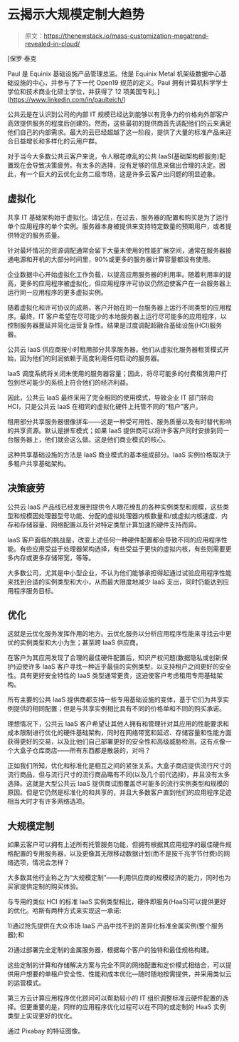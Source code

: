 # 云揭示大规模定制大趋势

> 原文：<https://thenewstack.io/mass-customization-megatrend-revealed-in-cloud/>

[](https://www.linkedin.com/in/paulteich/)

 [保罗·泰克

Paul 是 Equinix 基础设施产品管理总监。他是 Equinix Metal 机架级数据中心基础设施的中心，并参与了下一代 Open19 规范的定义。Paul 拥有计算机科学学士学位和技术商业化硕士学位，并获得了 12 项美国专利。](https://www.linkedin.com/in/paulteich/) [](https://www.linkedin.com/in/paulteich/)

公共云是在认识到公司的内部 IT 规模已经达到能够以有竞争力的价格向外部客户高效提供服务的程度后创建的。然而，这些最初的提供商首先调配他们的云来满足他们自己的内部需求。最大的云已经超越了这一阶段，提供了大量的标准产品来迎合日益增长和多样化的云用户群。

对于当今大多数公共云客户来说，令人眼花缭乱的公共 IaaS(基础架构即服务)配置现在会导致决策疲劳。有太多的选择，没有足够的信息来做出合理的决定。因此，有一个巨大的云优化业务二级市场，这是许多云客户出问题的明显迹象。

## **虚拟化**

共享 IT 基础架构始于虚拟化。请记住，在过去，服务器的配置和购买是为了运行单个应用程序的单个实例。服务器本身被提供来支持特定数量的预期用户，或者提供特定的服务质量。

针对最坏情况的资源调配通常会留下大量未使用的性能扩展空间，通常在服务器接通电源和开机的大部分时间里，90%或更多的服务器计算容量都没有使用。

企业数据中心开始虚拟化工作负载，以提高应用服务器的利用率。随着利用率的提高，更多的应用程序被虚拟化，但应用程序许可协议仍然迫使客户在一台服务器上运行同一应用程序的更多虚拟实例。

随着虚拟化和许可协议的成熟，客户开始在同一台服务器上运行不同类型的应用程序。最终，IT 客户希望在尽可能少的本地服务器上运行尽可能多的应用程序，以控制服务器蔓延并简化运营复杂性。结果是过度调配超融合基础设施(HCI)服务器。

公共云 IaaS 供应商按小时租用部分共享服务器。他们从虚拟化服务器租赁模式开始，因为他们的利润依赖于高度利用任何启动的服务器。

IaaS 调度系统将关闭未使用的服务器容量；因此，将尽可能多的付费租赁用户打包到尽可能少的系统上符合他们的经济利益。

因此，公共云 IaaS 最终采用了完全相同的使用模式，导致企业 IT 部门转向 HCI，只是公共云 IaaS 在相同的虚拟化硬件上托管不同的“租户”客户。

租用部分共享服务器很像拼车——这是一种受可用性、服务质量以及有时替代影响的共享资源。默认是拼车模式；如果 IaaS 提供商可以将许多客户同时安排到同一台服务器上，他们就会这么做。这是他们商业模式的核心。

这种共享基础设施的方法是 IaaS 商业模式的基本组成部分。IaaS 实例价格取决于多租户共享基础架构。

## **决策疲劳**

公共云 IaaS 产品线已经发展到提供令人眼花缭乱的各种实例类型和规模，这些类型和规模因处理器型号功能、分配的虚拟处理器内核数量和/或虚拟内核速度、内存和存储容量、网络配置以及针对特定类型计算加速的硬件支持而异。

IaaS 客户面临的挑战是，改变上述任何一种硬件配置都会导致不同的应用程序性能。有些应用受益于处理器架构选择，有些受益于更快的虚拟内核，有些则需要更多内存或更多存储带宽，等等。

大多数公司，尤其是中小型企业，不认为他们能够承担得起通过试验应用程序性能来找到合适的实例类型和大小，从而最大限度地减少 IaaS 支出，同时仍能达到应用程序服务目标。

## **优化**

这就是云优化服务发挥作用的地方。云优化服务以分析应用程序性能来寻找云中更优的实例类型和大小为生；甚至跨 IaaS 供应商。

在客户为其应用发现了合理的最佳硬件配置后，知识产权问题(数据隐私或创新保护)迫使许多 IaaS 客户寻找一种近乎最佳的实例类型，以支持租户之间更好的安全性。具有更好安全特性的 IaaS 类型通常更贵，这迫使客户考虑租用专用基础架构。

所有主要的公共 IaaS 提供商都支持一些专用基础设施的变体，基于它们为共享实例提供的相同配置；但是与共享实例相比具有不同的价格单和不同的购买承诺。

理想情况下，公共云 IaaS 客户希望让其他人拥有和管理针对其应用的性能要求和成本限制进行优化的硬件基础架构，同时在网络带宽和延迟、存储容量和性能方面获得更好的交易，以及比他们自己部署更好的安全性和高级威胁检测。这有点像一个大盒子仓库商店——所有东西都是散装的，对吗？

正如我们所知，优化和标准化是相互之间的紧张关系。大盒子商店提供流行尺寸的流行商品，但与流行尺寸的流行商品略有不同(以及几个前代选择)，并且没有太多选择。这就是大型公共云 IaaS 提供商试图覆盖尽可能多的流行实例类型和规模的原因。但是它仍然是标准化的和共享的，并且大多数客户直到他们的应用程序足迹相当大时才有许多网络选项。

## **大规模定制**

如果云客户可以拥有上述所有托管服务功能，但拥有根据其应用程序的最佳硬件规格配置的专用服务器，以及更像其无限移动数据计划(而不是按千兆字节付费)的网络选项，情况会怎样？

大多数其他行业称之为“大规模定制”——利用供应商的规模经济的能力，同时也为买家提供定制的购买体验。

与专用的类似 HCI 的标准 IaaS 实例类型相比，硬件即服务(HaaS)可以提供更好的优化。哈斯有两种方式来实现这一承诺:

1)通过抢先提供在大众市场 IaaS 产品中找不到的差异化标准金属实例(整个服务器);和

2)通过部署完全定制的金属服务器，根据每个客户的独特和最佳规格构建。

这些定制的计算和存储解决方案与完全不同的网络配置和定价模式相结合，可以提供用户想要的单租户安全性、性能和成本优化—随时随地按需提供，并采用类似云的运营模式。

第三方云计算应用程序优化顾问可以帮助较小的 IT 组织调整标准云硬件配置的选择。但更重要的是，同样的应用程序优化过程可以在不同的或定制的 HaaS 实例类型上实现更好的优化。

通过 Pixabay 的特征图像。

<svg xmlns:xlink="http://www.w3.org/1999/xlink" viewBox="0 0 68 31" version="1.1"><title>Group</title> <desc>Created with Sketch.</desc></svg>
